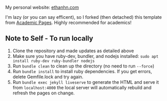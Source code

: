 My personal website: [ethanhn.com](www.ethanhn.com)

I'm lazy (or you can say efficent), so I forked (then detached) this template from [Academic Pages](https://github.com/academicpages/academicpages.github.io). Highly recommended for academics!
## Note to Self - To run locally 

1. Clone the repository and made updates as detailed above
1. Make sure you have ruby-dev, bundler, and nodejs installed: `sudo apt install ruby-dev ruby-bundler nodejs`
1. Run `bundle clean` to clean up the directory (no need to run `--force`)
1. Run `bundle install` to install ruby dependencies. If you get errors, delete Gemfile.lock and try again.
1. Run `bundle exec jekyll liveserve` to generate the HTML and serve it from `localhost:4000` the local server will automatically rebuild and refresh the pages on change.

